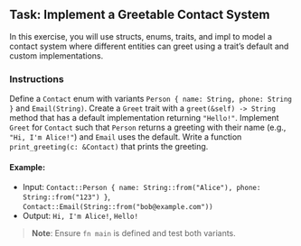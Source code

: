 ## Task: Implement a Greetable Contact System

In this exercise, you will use structs, enums, traits, and impl to model a contact system where different entities can greet using a trait’s default and custom implementations.

### Instructions

Define a `Contact` enum with variants `Person { name: String, phone: String }` and `Email(String)`. Create a `Greet` trait with a `greet(&self) -> String` method that has a default implementation returning `"Hello!"`. Implement `Greet` for `Contact` such that `Person` returns a greeting with their name (e.g., `"Hi, I'm Alice!"`) and `Email` uses the default. Write a function `print_greeting(c: &Contact)` that prints the greeting.

#### Example:
- Input: `Contact::Person { name: String::from("Alice"), phone: String::from("123") }`, `Contact::Email(String::from("bob@example.com"))`
- Output: `Hi, I'm Alice!`, `Hello!`

> **Note**: Ensure `fn main` is defined and test both variants.
